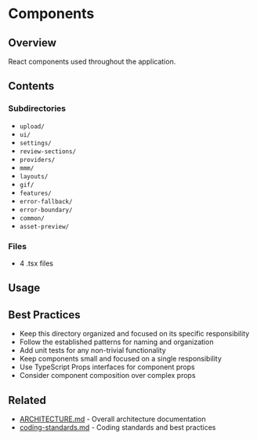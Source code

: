 # Components

## Overview

React components used throughout the application.

## Contents

### Subdirectories

- `upload/`
- `ui/`
- `settings/`
- `review-sections/`
- `providers/`
- `mmm/`
- `layouts/`
- `gif/`
- `features/`
- `error-fallback/`
- `error-boundary/`
- `common/`
- `asset-preview/`


### Files

- 4 .tsx files


## Usage



## Best Practices

- Keep this directory organized and focused on its specific responsibility
- Follow the established patterns for naming and organization
- Add unit tests for any non-trivial functionality
- Keep components small and focused on a single responsibility
- Use TypeScript Props interfaces for component props
- Consider component composition over complex props


## Related

- [ARCHITECTURE.md](/ARCHITECTURE.md) - Overall architecture documentation
- [coding-standards.md](/docs/guides/coding-standards.md) - Coding standards and best practices
